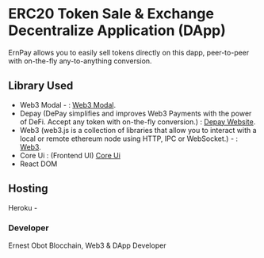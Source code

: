 # ERC20 Token Sale & Exchange Decentralize Application (DApp)

ErnPay allows you to easily sell tokens directly on this dapp, peer-to-peer with on-the-fly any-to-anything conversion.


## Library Used

- Web3 Modal - : [Web3 Modal](https://github.com/legaciespanda/web3modal).
- Depay (DePay simplifies and improves Web3 Payments with the power of DeFi. Accept any token with on-the-fly conversion.) : [Depay Website](https://depay.fi/documentation/sales#introduction).
- Web3 (web3.js is a collection of libraries that allow you to interact with a local or remote ethereum node using HTTP, IPC or WebSocket.) - : [Web3](https://web3js.readthedocs.io/en/v1.5.2/).
- Core Ui : (Frontend UI) [Core Ui](https://coreui.io/react/docs/4.0/getting-started/introduction/)
- React DOM

## Hosting
Heroku - 


### Developer
Ernest Obot
Blocchain, Web3 & DApp Developer

